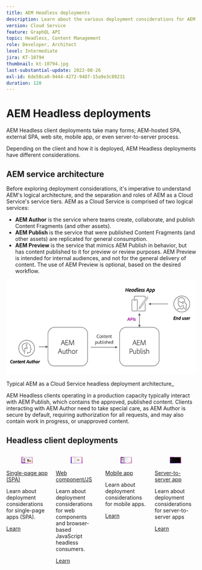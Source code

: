 ```yaml
---
title: AEM Headless deployments
description: Learn about the various deployment considerations for AEM Headless apps.
version: Cloud Service
feature: GraphQL API
topic: Headless, Content Management
role: Developer, Architect
level: Intermediate
jira: KT-10794
thumbnail: kt-10794.jpg
last-substantial-update: 2022-08-26
exl-id: 6de58ca0-9444-4272-9487-15a9e3c89231
duration: 120
---
```

# AEM Headless deployments

AEM Headless client deployments take many forms; AEM-hosted SPA, external SPA, web site, mobile app, or even server-to-server process. 

Depending on the client and how it is deployed, AEM Headless deployments have different considerations. 

## AEM service architecture

Before exploring deployment considerations, it's imperative to understand AEM's logical architecture, and the separation and roles of AEM as a Cloud Service's service tiers. AEM as a Cloud Service is comprised of two logical services:

+ __AEM Author__ is the service where teams create, collaborate, and publish Content Fragments (and other assets).
+ __AEM Publish__ is the service that were published Content Fragments (and other assets) are replicated for general consumption.
+ __AEM Preview__ is the service that mimics AEM Publish in behavior, but has content published to it for preview or review purposes. AEM Preview is intended for internal audiences, and not for the general delivery of content. The use of AEM Preview is optional, based on the desired workflow.

![AEM service architecture](./assets/overview/aem-service-architecture.png)

Typical AEM as a Cloud Service headless deployment architecture_

AEM Headless clients operating in a production capacity typically interact with AEM Publish, which contains the approved, published content. Clients interacting with AEM Author need to take special care, as AEM Author is secure by default, requiring authorization for all requests, and may also contain work in progress, or unapproved content.

## Headless client deployments

<div class="columns is-multiline">
    <!-- Single-page App (SPA) -->
    <div class="column is-half-tablet is-half-desktop is-one-third-widescreen" aria-label="Single-page App (SPA)" tabindex="0">
       <div class="card">
           <div class="card-image">
               <figure class="image is-16by9">
                   <a href="./spa.md" title="Single-page App (SPA)" tabindex="-1">
                       <img class="is-bordered-r-small" src="./assets/spa/spa-card.png" alt="Single-page apps (SPA)">
                   </a>
               </figure>
           </div>
           <div class="card-content is-padded-small">
               <div class="content">
                   <p class="headline is-size-6 has-text-weight-bold"><a href="./spa.md" title="Single-page App (SPA)">Single-page app (SPA)</a></p>
                   <p class="is-size-6">Learn about deployment considerations for single-page apps (SPA).</p>
                   <a href="./spa.md" class="spectrum-Button spectrum-Button--outline spectrum-Button--primary spectrum-Button--sizeM">
                       <span class="spectrum-Button-label has-no-wrap has-text-weight-bold">Learn</span>
                   </a>
               </div>
           </div>
       </div>
    </div>
<!-- Web component/JS -->
<div class="column is-half-tablet is-half-desktop is-one-third-widescreen" aria-label="Web component/JS" tabindex="0">
   <div class="card">
       <div class="card-image">
           <figure class="image is-16by9">
               <a href="./web-component.md" title="Web component/JS" tabindex="-1">
                   <img class="is-bordered-r-small" src="./assets/web-component/web-component-card.png" alt="Web component/JS">
               </a>
           </figure>
       </div>
       <div class="card-content is-padded-small">
           <div class="content">
               <p class="headline is-size-6 has-text-weight-bold"><a href="./web-component.md" title="Web component/JS">Web component/JS</a></p>
               <p class="is-size-6">Learn about deployment considerations for web components and browser-based JavaScript headless consumers.</p>
               <a href="./web-component.md" class="spectrum-Button spectrum-Button--outline spectrum-Button--primary spectrum-Button--sizeM">
                   <span class="spectrum-Button-label has-no-wrap has-text-weight-bold">Learn</span>
               </a>
           </div>
       </div>
   </div>
</div>
<!-- Mobile apps -->
<div class="column is-half-tablet is-half-desktop is-one-third-widescreen" aria-label="Mobile apps" tabindex="0">
   <div class="card">
       <div class="card-image">
           <figure class="image is-16by9">
               <a href="./mobile.md" title="Mobile apps" tabindex="-1">
                   <img class="is-bordered-r-small" src="./assets/mobile/mobile-card.png" alt="Mobile apps">
               </a>
           </figure>
       </div>
       <div class="card-content is-padded-small">
           <div class="content">
               <p class="headline is-size-6 has-text-weight-bold"><a href="./mobile.md" title="Mobile apps">Mobile app</a></p>
               <p class="is-size-6">Learn about deployment considerations for mobile apps.</p>
               <a href="./mobile.md" class="spectrum-Button spectrum-Button--outline spectrum-Button--primary spectrum-Button--sizeM">
                   <span class="spectrum-Button-label has-no-wrap has-text-weight-bold">Learn</span>
               </a>
           </div>
       </div>
   </div>
</div>
<!-- Server-to-server apps -->
<div class="column is-half-tablet is-half-desktop is-one-third-widescreen" aria-label="Server-to-server apps" tabindex="0">
   <div class="card">
       <div class="card-image">
           <figure class="image is-16by9">
               <a href="./server-to-server.md" title="Server-to-server apps" tabindex="-1">
                   <img class="is-bordered-r-small" src="./assets/server-to-server/server-to-server-card.png" alt="Server-to-server apps">
               </a>
           </figure>
       </div>
       <div class="card-content is-padded-small">
           <div class="content">
               <p class="headline is-size-6 has-text-weight-bold"><a href="./server-to-server.md" title="Server-to-server apps">Server-to-server app</a></p>
               <p class="is-size-6">Learn about deployment considerations for server-to-server apps</p>
               <a href="./server-to-server.md" class="spectrum-Button spectrum-Button--outline spectrum-Button--primary spectrum-Button--sizeM">
                   <span class="spectrum-Button-label has-no-wrap has-text-weight-bold">Learn</span>
               </a>
           </div>
       </div>
   </div>
</div>
</div>
